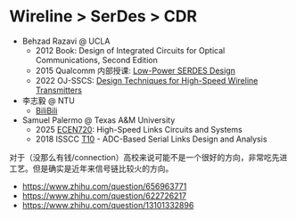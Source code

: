 # Wireline > SerDes > CDR

- Behzad Razavi @ UCLA
  - 2012 Book: Design of Integrated Circuits for Optical Communications, Second Edition
  - 2015 Qualcomm 内部授课: [Low-Power SERDES Design](https://bbs.eetop.cn/thread-580435-1-1.html)
  - 2022 OJ-SSCS: [Design Techniques for High-Speed Wireline Transmitters](https://resourcecenter.sscs.ieee.org/education/webinars/sscsweb4060)
- 李志毅 @ NTU
  - [BiliBili](https://space.bilibili.com/1629031600)
- Samuel Palermo @ Texas A&M University
  - 2025 [ECEN720](https://people.engr.tamu.edu/spalermo/ecen720.html): High-Speed Links Circuits and Systems
  - 2018 ISSCC [T10](https://resourcecenter.sscs.ieee.org/education/short-courses/sscstut201827) - ADC-Based Serial Links Design and Analysis




对于（没那么有钱/connection）高校来说可能不是一个很好的方向，非常吃先进工艺。但是确实是近年来信号链比较火的方向。

- https://www.zhihu.com/question/656963771
- https://www.zhihu.com/question/622726217
- https://www.zhihu.com/question/13101332896

